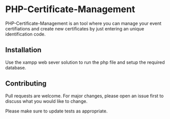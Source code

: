 # PHP-Certificate-Management

PHP-Certificate-Management is an tool where you can manage your event certifiations and create new certificates by just entering an unique identification code.

## Installation

Use the xampp web sever solution to run the php file and setup the required database.

## Contributing
Pull requests are welcome. For major changes, please open an issue first to discuss what you would like to change.

Please make sure to update tests as appropriate.
